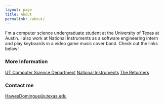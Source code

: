 ```yaml
---
layout: page
title: About
permalink: /about/
---
```


I'm a computer science undergraduate student at the University of Texas at Austin. I also work at National Instruments as a software engineering intern and play keyboards in a video game music cover band. Check out the links below!

### More Information

[UT Computer Science Department](http://www.cs.utexas.edu/)
[National Instruments](http://www.ni.com)
[The Returners](http://www.the-returners.com)

### Contact me

[HawesDomingue@utexas.edu](mailto:HawesDomingue@utexas.edu)